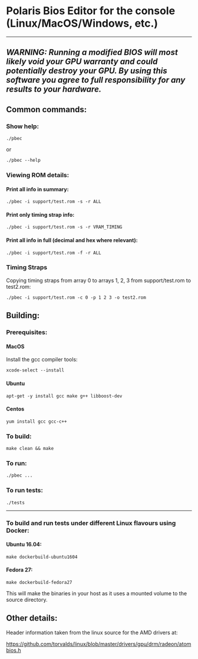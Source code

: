 # Polaris Bios Editor for the console (Linux/MacOS/Windows, etc.)

---
*WARNING: Running a modified BIOS will most likely void your GPU warranty and could potentially destroy your GPU. 
By using this software you agree to full responsibility for any results to your hardware.*
---

## Common commands:

### Show help:

`./pbec`

or

`./pbec --help`

### Viewing ROM details:

#### Print all info in summary:

`./pbec -i support/test.rom -s -r ALL`

#### Print only timing strap info:

`./pbec -i support/test.rom -s -r VRAM_TIMING`

#### Print all info in full (decimal and hex where relevant):

`./pbec -i support/test.rom -f -r ALL`



### Timing Straps

Copying timing straps from array 0 to arrays 1, 2, 3 from support/test.rom to test2.rom:

`./pbec -i support/test.rom -c 0 -p 1 2 3 -o test2.rom`

## Building:

### Prerequisites:

#### MacOS

Install the gcc compiler tools:

`xcode-select --install`

#### Ubuntu

`apt-get -y install gcc make g++ libboost-dev`


#### Centos

`yum install gcc gcc-c++`


### To build:

`make clean && make`

### To run:

`./pbec ...`

### To run tests:

`./tests`

---

### To build and run tests under different Linux flavours using Docker:

#### Ubuntu 16.04:

`make dockerbuild-ubuntu1604`

#### Fedora 27:

`make dockerbuild-fedora27`

This will make the binaries in your host as it uses a mounted volume to the source directory.

## Other details:

Header information taken from the linux source for the AMD drivers at:

https://github.com/torvalds/linux/blob/master/drivers/gpu/drm/radeon/atombios.h

